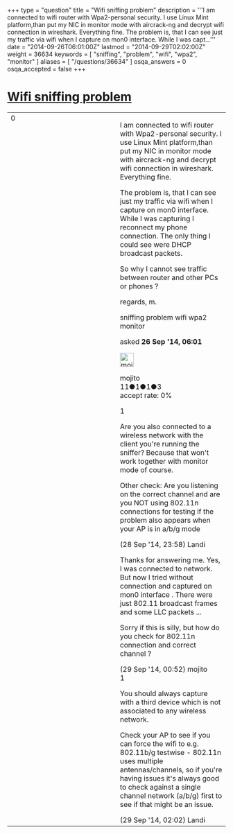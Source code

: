 +++
type = "question"
title = "Wifi sniffing problem"
description = '''I am connected to wifi router with Wpa2-personal security. I use Linux Mint platform,than put my NIC in monitor mode with aircrack-ng and decrypt wifi connection in wireshark. Everything fine. The problem is, that I can see just my traffic via wifi when I capture on mon0 interface.  While I was capt...'''
date = "2014-09-26T06:01:00Z"
lastmod = "2014-09-29T02:02:00Z"
weight = 36634
keywords = [ "sniffing", "problem", "wifi", "wpa2", "monitor" ]
aliases = [ "/questions/36634" ]
osqa_answers = 0
osqa_accepted = false
+++

<div class="headNormal">

# [Wifi sniffing problem](/questions/36634/wifi-sniffing-problem)

</div>

<div id="main-body">

<div id="askform">

<table id="question-table" style="width:100%;"><colgroup><col style="width: 50%" /><col style="width: 50%" /></colgroup><tbody><tr class="odd"><td style="width: 30px; vertical-align: top"><div class="vote-buttons"><span id="post-36634-upvote" class="ajax-command post-vote up" rel="nofollow" title="I like this post (click again to cancel)"> </span><div id="post-36634-score" class="post-score" title="current number of votes">0</div><span id="post-36634-downvote" class="ajax-command post-vote down" rel="nofollow" title="I dont like this post (click again to cancel)"> </span> <span id="favorite-mark" class="ajax-command favorite-mark" rel="nofollow" title="mark/unmark this question as favorite (click again to cancel)"> </span><div id="favorite-count" class="favorite-count"></div></div></td><td><div id="item-right"><div class="question-body"><p>I am connected to wifi router with Wpa2-personal security. I use Linux Mint platform,than put my NIC in monitor mode with aircrack-ng and decrypt wifi connection in wireshark. Everything fine.</p><p>The problem is, that I can see just my traffic via wifi when I capture on mon0 interface. While I was capturing I reconnect my phone connection. The only thing I could see were DHCP broadcast packets.</p><p>So why I cannot see traffic between router and other PCs or phones ?</p><p>regards, m.</p></div><div id="question-tags" class="tags-container tags"><span class="post-tag tag-link-sniffing" rel="tag" title="see questions tagged &#39;sniffing&#39;">sniffing</span> <span class="post-tag tag-link-problem" rel="tag" title="see questions tagged &#39;problem&#39;">problem</span> <span class="post-tag tag-link-wifi" rel="tag" title="see questions tagged &#39;wifi&#39;">wifi</span> <span class="post-tag tag-link-wpa2" rel="tag" title="see questions tagged &#39;wpa2&#39;">wpa2</span> <span class="post-tag tag-link-monitor" rel="tag" title="see questions tagged &#39;monitor&#39;">monitor</span></div><div id="question-controls" class="post-controls"></div><div class="post-update-info-container"><div class="post-update-info post-update-info-user"><p>asked <strong>26 Sep '14, 06:01</strong></p><img src="https://secure.gravatar.com/avatar/e8673e166d1ab5d73f51e6badda1a9d8?s=32&amp;d=identicon&amp;r=g" class="gravatar" width="32" height="32" alt="mojito&#39;s gravatar image" /><p><span>mojito</span><br />
<span class="score" title="11 reputation points">11</span><span title="1 badges"><span class="badge1">●</span><span class="badgecount">1</span></span><span title="1 badges"><span class="silver">●</span><span class="badgecount">1</span></span><span title="3 badges"><span class="bronze">●</span><span class="badgecount">3</span></span><br />
<span class="accept_rate" title="Rate of the user&#39;s accepted answers">accept rate:</span> <span title="mojito has no accepted answers">0%</span></p></div></div><div id="comments-container-36634" class="comments-container"><span id="36677"></span><div id="comment-36677" class="comment"><div id="post-36677-score" class="comment-score">1</div><div class="comment-text"><p>Are you also connected to a wireless network with the client you're running the sniffer? Because that won't work together with monitor mode of course.</p><p>Other check: Are you listening on the correct channel and are you NOT using 802.11n connections for testing if the problem also appears when your AP is in a/b/g mode</p></div><div id="comment-36677-info" class="comment-info"><span class="comment-age">(28 Sep '14, 23:58)</span> <span class="comment-user userinfo">Landi</span></div></div><span id="36679"></span><div id="comment-36679" class="comment"><div id="post-36679-score" class="comment-score"></div><div class="comment-text"><p>Thanks for answering me. Yes, I was connected to network. But now I tried without connection and captured on mon0 interface . There were just 802.11 broadcast frames and some LLC packets ...</p><p>Sorry if this is silly, but how do you check for 802.11n connection and correct channel ?</p></div><div id="comment-36679-info" class="comment-info"><span class="comment-age">(29 Sep '14, 00:52)</span> <span class="comment-user userinfo">mojito</span></div></div><span id="36682"></span><div id="comment-36682" class="comment"><div id="post-36682-score" class="comment-score">1</div><div class="comment-text"><p>You should always capture with a third device which is not associated to any wireless network.</p><p>Check your AP to see if you can force the wifi to e.g. 802.11b/g testwise - 802.11n uses multiple antennas/channels, so if you're having issues it's always good to check against a single channel network (a/b/g) first to see if that might be an issue.</p></div><div id="comment-36682-info" class="comment-info"><span class="comment-age">(29 Sep '14, 02:02)</span> <span class="comment-user userinfo">Landi</span></div></div></div><div id="comment-tools-36634" class="comment-tools"></div><div class="clear"></div><div id="comment-36634-form-container" class="comment-form-container"></div><div class="clear"></div></div></td></tr></tbody></table>

</div>

</div>

